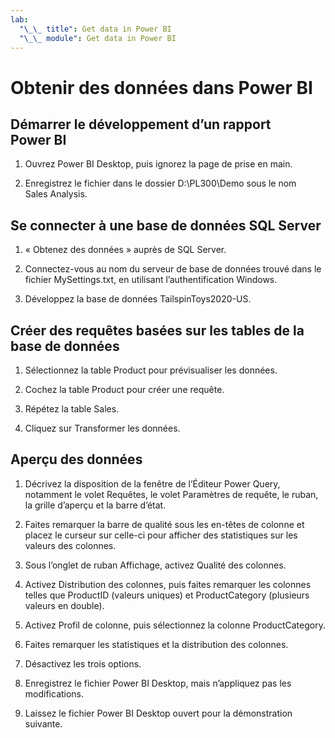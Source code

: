 ```yaml
---
lab:
  "\_\_ title": Get data in Power BI
  "\_\_ module": Get data in Power BI
---
```

# Obtenir des données dans Power BI

## Démarrer le développement d’un rapport Power BI

1. Ouvrez Power BI Desktop, puis ignorez la page de prise en main.

1. Enregistrez le fichier dans le dossier D:\PL300\Demo sous le nom Sales Analysis.

## Se connecter à une base de données SQL Server

1. « Obtenez des données » auprès de SQL Server.

1. Connectez-vous au nom du serveur de base de données trouvé dans le fichier MySettings.txt, en utilisant l’authentification Windows.

1. Développez la base de données TailspinToys2020-US.

## Créer des requêtes basées sur les tables de la base de données

1. Sélectionnez la table Product pour prévisualiser les données.

1. Cochez la table Product pour créer une requête.

1. Répétez la table Sales.

1. Cliquez sur Transformer les données.

## Aperçu des données

1. Décrivez la disposition de la fenêtre de l’Éditeur Power Query, notamment le volet Requêtes, le volet Paramètres de requête, le ruban, la grille d’aperçu et la barre d’état.

1. Faites remarquer la barre de qualité sous les en-têtes de colonne et placez le curseur sur celle-ci pour afficher des statistiques sur les valeurs des colonnes.

1. Sous l’onglet de ruban Affichage, activez Qualité des colonnes.

1. Activez Distribution des colonnes, puis faites remarquer les colonnes telles que ProductID (valeurs uniques) et ProductCategory (plusieurs valeurs en double).

1. Activez Profil de colonne, puis sélectionnez la colonne ProductCategory.

1. Faites remarquer les statistiques et la distribution des colonnes.

1. Désactivez les trois options.

1. Enregistrez le fichier Power BI Desktop, mais n’appliquez pas les modifications.

1. Laissez le fichier Power BI Desktop ouvert pour la démonstration suivante.
